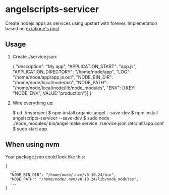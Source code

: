 # angelscripts-servicer

Create nodejs apps as services using upstart with forever.
Implemetation based on [exratione's post](https://www.exratione.com/2013/02/nodejs-and-forever-as-a-service-simple-upstart-and-init-scripts-for-ubuntu/)

## Usage

1. Create ./service.json:

    {
      "description": "My app",
      "APPLICATION_START": "app.js",
      "APPLICATION_DIRECTORY": "/home/node/app",
      "LOG": "/home/node/app/app.js.out",
      "NODE_BIN_DIR": "/home/node/local/node/bin",
      "NODE_PATH": "/home/node/local/node/lib/node_modules",
      "ENV": [{KEY: "NODE_ENV", VALUE:"production"}]
    }

2. Wire everything up:

    $ cd ./myproject
    $ npm install organic-angel --save-dev
    $ npm install angelscripts-servicer --save-dev
    $ sudo node ./node_modules/.bin/angel make service ./service.json /etc/init/app.conf
    $ sudo start app

## When using nvm

Your package.json could look like this:

    {
      ...
      "NODE_BIN_DIR": "/home/node/.nvm/v0.10.24/bin",
      "NODE_PATH": "/home/node/.nvm/v0.10.24/lib/node_modules",
      ...
    }